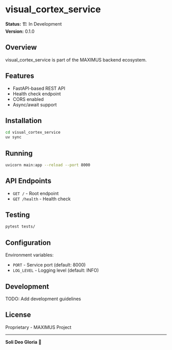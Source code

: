 # visual_cortex_service

**Status:** 🏗️ In Development  
**Version:** 0.1.0

## Overview

visual_cortex_service is part of the MAXIMUS backend ecosystem.

## Features

- FastAPI-based REST API
- Health check endpoint
- CORS enabled
- Async/await support

## Installation

```bash
cd visual_cortex_service
uv sync
```

## Running

```bash
uvicorn main:app --reload --port 8000
```

## API Endpoints

- `GET /` - Root endpoint
- `GET /health` - Health check

## Testing

```bash
pytest tests/
```

## Configuration

Environment variables:
- `PORT` - Service port (default: 8000)
- `LOG_LEVEL` - Logging level (default: INFO)

## Development

TODO: Add development guidelines

## License

Proprietary - MAXIMUS Project

---

**Soli Deo Gloria** 🙏

